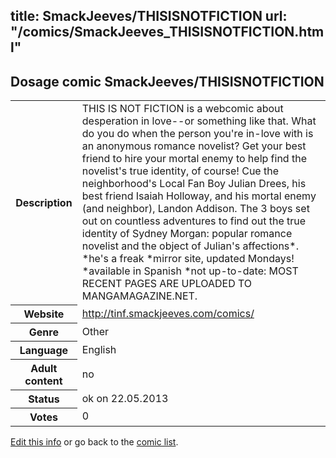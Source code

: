 title: SmackJeeves/THISISNOTFICTION
url: "/comics/SmackJeeves_THISISNOTFICTION.html"
---
Dosage comic SmackJeeves/THISISNOTFICTION
-----------------------------------------

<p id="msg"></p>
<script type="text/javascript">
if (window.location.search === '?edit_info_mail=sent_ok') {
  var elem = document.getElementById("msg");
  elem.innerHTML = 'Edited information sucessfully sent for review, which is usually done daily. Thanks!';
  elem.className = 'ok';
}
</script>
<table class="comicinfo">
<tr>
<th>Description</th><td>THIS IS NOT FICTION is a webcomic about desperation in love--or something like that. What do you do when the person you're in-love with is an anonymous romance novelist? Get your best friend to hire your mortal enemy to help find the novelist's true identity, of course! Cue the neighborhood's Local Fan Boy Julian Drees, his best friend Isaiah Holloway, and his mortal enemy (and neighbor), Landon Addison. The 3 boys set out on countless adventures to find out the true identity of Sydney Morgan: popular romance novelist and the object of Julian's affections*. *he's a freak *mirror site, updated Mondays! *available in Spanish *not up-to-date: MOST RECENT PAGES ARE UPLOADED TO MANGAMAGAZINE.NET.</td>
</tr>
<tr>
<th>Website</th><td><a href="http://tinf.smackjeeves.com/comics/">http://tinf.smackjeeves.com/comics/</a></td>
</tr>
<tr>
<th>Genre</th><td>Other</td>
</tr>
<tr>
<th>Language</th><td>English</td>
</tr>
<tr>
<th>Adult content</th><td>no</td>
</tr>
<tr>
<th>Status</th><td>ok on 22.05.2013</td>
</tr>
<tr>
<th>Votes</th><td>0</td>
</tr>
</table>

[Edit this info](SmackJeeves_THISISNOTFICTION_edit.html) or go back to the [comic list](../comic-index.html).
